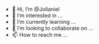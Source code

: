 - 👋 Hi, I’m @Jollaniel
- 👀 I’m interested in ...
- 🌱 I’m currently learning ...
- 💞️ I’m looking to collaborate on ...
- 📫 How to reach me ...

<!---
Jollaniel/Jollaniel is a ✨ special ✨ repository because its `README.md` (this file) appears on your GitHub profile.
You can click the Preview link to take a look at your changes.
--->
